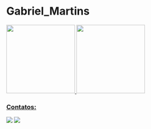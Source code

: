 # Gabriel_Martins




<div>
<a href="https://github.com/gdlmartins">
<img height="180em" src="https://github-readme-stats.vercel.app/api/top-langs/?username=gdlmartins&layout=compact&langs_count=7&theme=dracula"/>
<img height="180em" src="https://github-readme-stats.vercel.app/api?username=gdlmartins&show_icons=true&theme=dracula&include_all_commits=true&count_private=true"/>
</div>







### Contatos:

<div>



<a href = "mailto:gdlmartins@gmail.com"><img src="https://img.shields.io/badge/Gmail-D14836?style=for-the-badge&logo=gmail&logoColor=white" target="_blank"></a>
<a href="https://www.linkedin.com/in/gabriel-martins-71438541/" target="_blank"><img src="https://img.shields.io/badge/-LinkedIn-%230077B5?style=for-the-badge&logo=linkedin&logoColor=white" target="_blank"></a>   
</div>
